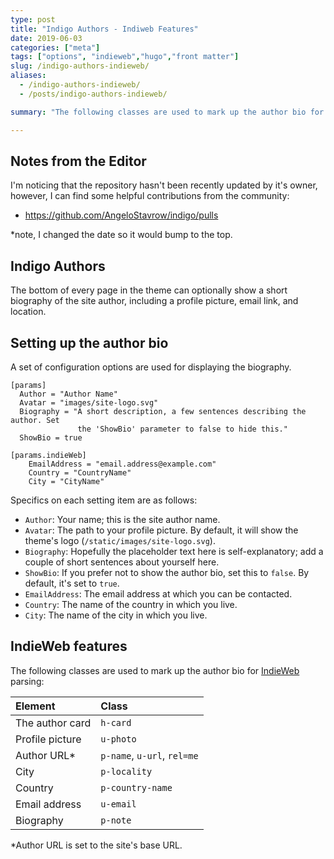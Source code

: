 ```yaml
---
type: post
title: "Indigo Authors - Indiweb Features"
date: 2019-06-03
categories: ["meta"]
tags: ["options", "indieweb","hugo","front matter"]
slug: /indigo-authors-indieweb/
aliases:
  - /indigo-authors-indieweb/
  - /posts/indigo-authors-indieweb/

summary: "The following classes are used to mark up the author bio for Indieweb parsing: h-card, u-photo, p-name, u-url, rel=me, p-locality, p-country-name, u-email, p-note. I'll be exploring these classes more thoroughly, soon."

---
```


## Notes from the Editor

I'm noticing that the repository hasn't been recently updated by it's owner, however, I can find some helpful contributions from the community:

* https://github.com/AngeloStavrow/indigo/pulls

*note, I changed the date so it would bump to the top.


## Indigo Authors
The bottom of every page in the theme can optionally show a short biography of the site author, including a profile picture, email link, and location.

## Setting up the author bio

A set of configuration options are used for displaying the biography.

```
[params]
  Author = "Author Name"
  Avatar = "images/site-logo.svg"
  Biography = "A short description, a few sentences describing the author. Set
               the 'ShowBio' parameter to false to hide this."
  ShowBio = true        

[params.indieWeb]  
    EmailAddress = "email.address@example.com"
    Country = "CountryName"
    City = "CityName"
```

Specifics on each setting item are as follows:

- `Author`: Your name; this is the site author name.
- `Avatar`: The path to your profile picture. By default, it will show the theme's logo (`/static/images/site-logo.svg`).
- `Biography`: Hopefully the placeholder text here is self-explanatory; add a couple of short sentences about yourself here.
- `ShowBio`: If you prefer not to show the author bio, set this to `false`. By default, it's set to `true`.
- `EmailAddress`: The email address at which you can be contacted.
- `Country`: The name of the country in which you live.
- `City`: The name of the city in which you live.

## IndieWeb features

The following classes are used to mark up the author bio for [IndieWeb][indieweb] parsing:

| Element         | Class                       |
| :-------------- | :-------------------------- |
| The author card | `h-card`                    |
| Profile picture | `u-photo`                   |
| Author URL*     | `p-name`, `u-url`, `rel=me` |
| City            | `p-locality`                |
| Country         | `p-country-name`            |
| Email address   | `u-email`                   |
| Biography       | `p-note`                    |

*Author URL is set to the site's base URL.

[indieweb]: https://indieweb.org/

